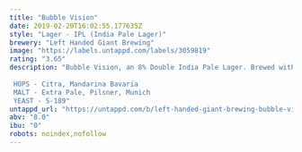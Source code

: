 ```yaml
---
title: "Bubble Vision"
date: 2019-02-20T16:02:55.177635Z
style: "Lager - IPL (India Pale Lager)"
brewery: "Left Handed Giant Brewing"
image: "https://labels.untappd.com/labels/3059819"
rating: "3.65"
description: "Bubble Vision, an 8% Double India Pale Lager. Brewed with heaps of Citra and Mandarina Bavaria this guy brings together dank green hops, marmalade bitterness, a clean finish and a good long time lagering over the Christmas period.   HOPS - Citra, Mandarina Bavaria MALT - Extra Pale, Pilsner, Munich YEAST - S-189"
untappd_url: "https://untappd.com/b/left-handed-giant-brewing-bubble-vision/3059819"
abv: "8.0"
ibu: "0"
robots: noindex,nofollow
---
```


